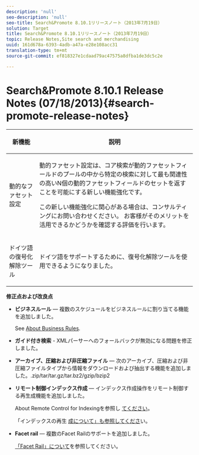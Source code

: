 ```yaml
---
description: 'null'
seo-description: 'null'
seo-title: Search&Promote 8.10.1リリースノート（2013年7月19日）
solution: Target
title: Search&Promote 8.10.1リリースノート（2013年7月19日）
topic: Release Notes,Site search and merchandising
uuid: 161d678a-6393-4adb-a47a-e28e108acc31
translation-type: tm+mt
source-git-commit: ef818327e1cdaad79ac47575a8dfba1de3dc5c2e

---
```



# Search&amp;Promote 8.10.1 Release Notes (07/18/2013){#search-promote-release-notes}

<table> 
 <thead> 
  <tr> 
   <th colname="col1" class="entry"> <p>新機能 </p> </th> 
   <th colname="col2" class="entry"> <p>説明 </p> </th> 
  </tr> 
 </thead>
 <tbody> 
  <tr> 
   <td colname="col1"> <p>動的なファセット設定 </p> </td> 
   <td colname="col2"> <p> 動的ファセット設定は、コア検索が動的ファセットフィールドのプールの中から特定の検索に対して最も関連性の高いN個の動的ファセットフィールドのセットを返すことを可能にする新しい機能強化です。 </p> <p> この新しい機能強化に関心がある場合は、コンサルティングにお問い合わせください。 お客様がそのメリットを活用できるかどうかを確認する評価を行います。 </p> </td> 
  </tr> 
  <tr> 
   <td colname="col1"> <p>ドイツ語の復号化解除ツール </p> </td> 
   <td colname="col2"> <p> ドイツ語をサポートするために、復号化解除ツールを使用できるようになりました。 </p> </td> 
  </tr> 
 </tbody> 
</table>

**修正点および改良点**

* **ビジネスルール** — 複数のスケジュールをビジネスルールに割り当てる機能を追加しました。

   See [About Business Rules](../c-about-rules-menu/c-about-business-rules.md#concept_2A93D76216754D3D8412CDEA00BD26BD).

* **ガイド付き検索** - XMLパーサーへのフォールバックが無効になる問題を修正しました。
* **アーカイブ、圧縮および非圧縮ファイル** — 次のアーカイブ、圧縮および非圧縮ファイルタイプから情報をダウンロードおよび抽出する機能を追加しました。.zip/tar/tar.gz/tar.bz2/gzip/bzip2
* **リモート制御インデックス作成** — インデックス作成操作をリモート制御する再生成機能を追加しました。

   About Remote Control for Indexingを参照し [てください](../c-about-index-menu/c-about-remote-control-for-indexing.md#concept_C79B322190E84106A434E5C6D4A4118F)。

   「インデックスの再生 [成について」も参照してくださ](../c-about-index-menu/c-about-regenerate-index.md#concept_6CBE6B8D18EF47D293091CBA542245FA)い。

* **Facet rail** — 複数のFacet Railのサポートを追加しました。

   [「Facet Rail」について](../c-about-design-menu/c-about-facet-rails.md#concept_1FDC8BCDFFC84A0889DA670F63D5F6DB)を参照してください。

